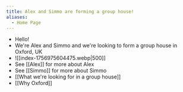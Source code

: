 ```yaml
---
title: Alex and Simmo are forming a group house!
aliases:
  - Home Page
---
```

- Hello! 
- We're Alex and Simmo and we're looking to form a group house in Oxford, UK
- ![[index-1756975604475.webp|500]]
- See [[Alex]] for more about Alex
- See [[Simmo]] for more about Simmo
- [[What we're looking for in a group house]]
- [[Why Oxford]]